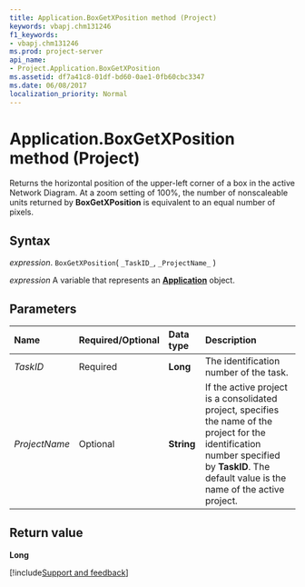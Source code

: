 ```yaml
---
title: Application.BoxGetXPosition method (Project)
keywords: vbapj.chm131246
f1_keywords:
- vbapj.chm131246
ms.prod: project-server
api_name:
- Project.Application.BoxGetXPosition
ms.assetid: df7a41c8-01df-bd60-0ae1-0fb60cbc3347
ms.date: 06/08/2017
localization_priority: Normal
---
```



# Application.BoxGetXPosition method (Project)

Returns the horizontal position of the upper-left corner of a box in the active Network Diagram. At a zoom setting of 100%, the number of nonscaleable units returned by  **BoxGetXPosition** is equivalent to an equal number of pixels.


## Syntax

_expression_. `BoxGetXPosition`( `_TaskID_`, `_ProjectName_` )

_expression_ A variable that represents an **[Application](Project.Application.md)** object.


## Parameters



|Name|Required/Optional|Data type|Description|
|:-----|:-----|:-----|:-----|
| _TaskID_|Required|**Long**|The identification number of the task.|
| _ProjectName_|Optional|**String**|If the active project is a consolidated project, specifies the name of the project for the identification number specified by  **TaskID**. The default value is the name of the active project.|

## Return value

 **Long**

[!include[Support and feedback](~/includes/feedback-boilerplate.md)]